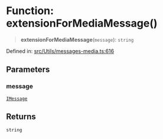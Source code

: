 # Function: extensionForMediaMessage()

> **extensionForMediaMessage**(`message`): `string`

Defined in: [src/Utils/messages-media.ts:616](https://github.com/Fokusdotid/bail/blob/8b525f9ebcc20cb9acd0f880b6ad58976e38b117/src/Utils/messages-media.ts#L616)

## Parameters

### message

[`IMessage`](../namespaces/proto/interfaces/IMessage.md)

## Returns

`string`
